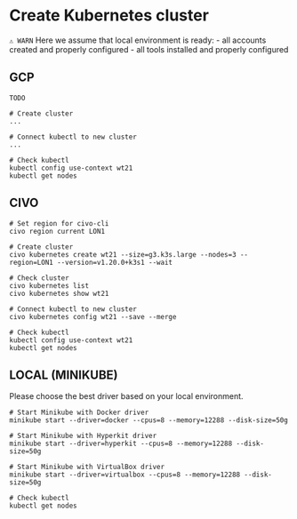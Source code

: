 
# Create Kubernetes cluster

`⚠️ WARN` Here we assume that local environment is ready:
	- all accounts created and properly configured
	- all tools installed and properly configured

## GCP

`TODO`

```shell
# Create cluster
...

# Connect kubectl to new cluster
...

# Check kubectl
kubectl config use-context wt21
kubectl get nodes
```

## CIVO

```shell
# Set region for civo-cli
civo region current LON1

# Create cluster
civo kubernetes create wt21 --size=g3.k3s.large --nodes=3 --region=LON1 --version=v1.20.0+k3s1 --wait

# Check cluster
civo kubernetes list
civo kubernetes show wt21

# Connect kubectl to new cluster
civo kubernetes config wt21 --save --merge

# Check kubectl
kubectl config use-context wt21
kubectl get nodes
```

## LOCAL (MINIKUBE)

Please choose the best driver based on your local environment.

```shell
# Start Minikube with Docker driver
minikube start --driver=docker --cpus=8 --memory=12288 --disk-size=50g

# Start Minikube with Hyperkit driver
minikube start --driver=hyperkit --cpus=8 --memory=12288 --disk-size=50g

# Start Minikube with VirtualBox driver
minikube start --driver=virtualbox --cpus=8 --memory=12288 --disk-size=50g

# Check kubectl
kubectl get nodes
```
